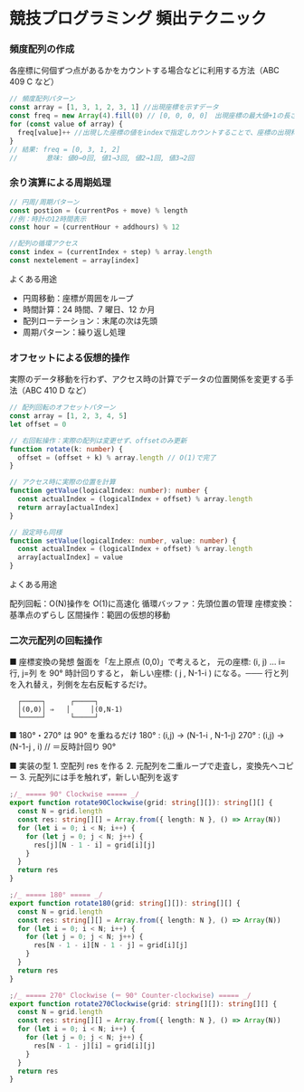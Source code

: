 # 競技プログラミング 頻出テクニック

### 頻度配列の作成

各座標に何個ずつ点があるかをカウントする場合などに利用する方法（ABC 409 C など）

```typescript
// 頻度配列パターン
const array = [1, 3, 1, 2, 3, 1] //出現座標を示すデータ
const freq = new Array(4).fill(0) // [0, 0, 0, 0]　出現座標の最大値+1の長さの配列を作成
for (const value of array) {
  freq[value]++ //出現した座標の値をindexで指定しカウントすることで、座標の出現科数を記憶する
}
// 結果: freq = [0, 3, 1, 2]
//       意味: 値0→0回, 値1→3回, 値2→1回, 値3→2回
```

### 余り演算による周期処理

```typescript
// 円周/周期パターン
const postion = (currentPos + move) % length
//例：時計の12時間表示
const hour = (currentHour + addhours) % 12

//配列の循環アクセス
const index = (currentIndex + step) % array.length
const nextelement = array[index]
```

よくある用途

- 円周移動：座標が周囲をループ
- 時間計算：24 時間、7 曜日、12 か月
- 配列ローテーション：末尾の次は先頭
- 周期パターン：繰り返し処理

### オフセットによる仮想的操作

実際のデータ移動を行わず、アクセス時の計算でデータの位置関係を変更する手法（ABC 410 D など）

```typescript
// 配列回転のオフセットパターン
const array = [1, 2, 3, 4, 5]
let offset = 0

// 右回転操作：実際の配列は変更せず、offsetのみ更新
function rotate(k: number) {
  offset = (offset + k) % array.length // O(1)で完了
}

// アクセス時に実際の位置を計算
function getValue(logicalIndex: number): number {
  const actualIndex = (logicalIndex + offset) % array.length
  return array[actualIndex]
}

// 設定時も同様
function setValue(logicalIndex: number, value: number) {
  const actualIndex = (logicalIndex + offset) % array.length
  array[actualIndex] = value
}
```

よくある用途

配列回転：O(N)操作を O(1)に高速化
循環バッファ：先頭位置の管理
座標変換：基準点のずらし
区間操作：範囲の仮想的移動

### 二次元配列の回転操作

■ 座標変換の発想
盤面を「左上原点 (0,0)」で考えると，
元の座標: (i, j) … i=行, j=列
を 90° 時計回りすると，
新しい座標: ( j , N-1-i )
になる。─── 行と列を入れ替え，列側を左右反転するだけ。

      ┌─────┐      ┌─────┐
      │(0,0)│ ⇒   │     │(0,N-1)
      └─────┘      └─────┘

■ 180°・270° は 90° を重ねるだけ
180° : (i,j) → (N-1-i , N-1-j)
270° : (i,j) → (N-1-j , i) // ＝反時計回り 90°

■ 実装の型 1. 空配列 res を作る 2. 元配列を二重ループで走査し，変換先へコピー 3. 元配列には手を触れず，新しい配列を返す

```typescript
;/_ ===== 90° Clockwise ===== _/
export function rotate90Clockwise(grid: string[][]): string[][] {
  const N = grid.length
  const res: string[][] = Array.from({ length: N }, () => Array(N))
  for (let i = 0; i < N; i++) {
    for (let j = 0; j < N; j++) {
      res[j][N - 1 - i] = grid[i][j]
    }
  }
  return res
}

;/_ ===== 180° ===== _/
export function rotate180(grid: string[][]): string[][] {
  const N = grid.length
  const res: string[][] = Array.from({ length: N }, () => Array(N))
  for (let i = 0; i < N; i++) {
    for (let j = 0; j < N; j++) {
      res[N - 1 - i][N - 1 - j] = grid[i][j]
    }
  }
  return res
}

;/_ ===== 270° Clockwise (＝ 90° Counter-clockwise) ===== _/
export function rotate270Clockwise(grid: string[][]): string[][] {
  const N = grid.length
  const res: string[][] = Array.from({ length: N }, () => Array(N))
  for (let i = 0; i < N; i++) {
    for (let j = 0; j < N; j++) {
      res[N - 1 - j][i] = grid[i][j]
    }
  }
  return res
}
```
